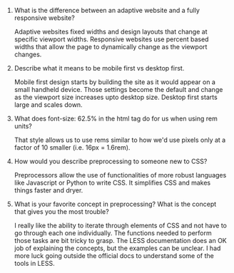1) What is the difference between an adaptive website and a fully responsive website?

	Adaptive websites fixed widths and design layouts that change at specific viewport widths.  Responsive websites use percent based widths that allow the page to dynamically change as the viewport changes.

2) Describe what it means to be mobile first vs desktop first.

	Mobile first design starts by building the site as it would appear on a small handheld device.  Those settings become the default and change as the viewport size increases upto desktop size.  Desktop first starts large and scales down.

3) What does font-size: 62.5% in the html tag do for us when using rem units?

	That style allows us to use rems similar to how we'd use pixels only at a factor of 10 smaller (i.e. 16px = 1.6rem).

4) How would you describe preprocessing to someone new to CSS?

	Preprocessors allow the use of functionalities of more robust languages like Javascript or Python to write CSS.  It simplifies CSS and makes things faster and dryer.

5) What is your favorite concept in preprocessing? What is the concept that gives you the most trouble?

	I really like the ability to iterate through elements of CSS and not have to go through each one individually.  The functions needed to perform those tasks are bit tricky to grasp.  The LESS documentation does an OK job of explaining the concepts, but the examples can be unclear.  I had more luck going outside the official docs to understand some of the tools in LESS.